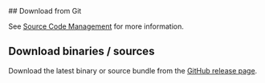 <head>
  <title>Download</title>
</head>
## Download from Git

See [Source Code Management](source-repository.html) for more information.

## Download binaries / sources

Download the latest binary or source bundle from the [GitHub release page](https://github.com/robtimus/io-functions/releases).

